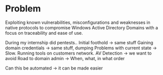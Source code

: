 # Problem

Exploiting known vulnerabilities, misconfigurations and weaknesses in native protocols to compromise Windows Active Directory Domains with a focus on traceability and ease of use.




During my internship did pentests..
Initial foothold -> same stuff
Gaining domain credentials -> same stuff, dumping
Problems with current state -> Slow. Running tools on customers network.
AV Detection -> we want to avoid
Road to domain admin -> When, what, in what order

Can this be automated -> it can be made easier



